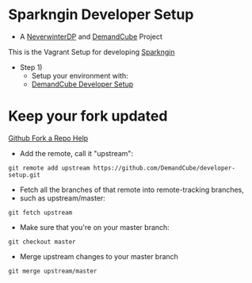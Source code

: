 Sparkngin Developer Setup
=========================
- A [NeverwinterDP](https://github.com/DemandCube/NeverwinterDP) and [DemandCube](https://github.com/DemandCube) Project


This is the Vagrant Setup for developing [Sparkngin](https://github.com/DemandCube/Sparkngin)

- Step 1) 
  - Setup your environment with:
  - [DemandCube Developer Setup](https://github.com/DemandCube/developer-setup)


Keep your fork updated
====
[Github Fork a Repo Help](https://help.github.com/articles/fork-a-repo)


- Add the remote, call it "upstream":

```
git remote add upstream https://github.com/DemandCube/developer-setup.git
```
- Fetch all the branches of that remote into remote-tracking branches,
- such as upstream/master:

```
git fetch upstream
```
- Make sure that you're on your master branch:

```
git checkout master
```
- Merge upstream changes to your master branch

```
git merge upstream/master
```
